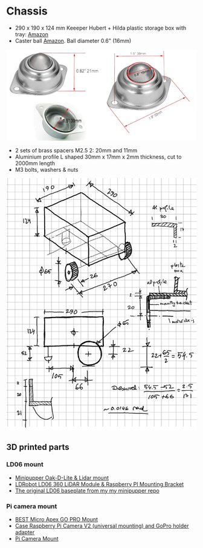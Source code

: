 # Chassis



* 290 x 190 x 124 mm Keeeper Hubert + Hilda plastic storage box with tray:  [Amazon](https://www.amazon.de/keeeper-Hubert-Hilda-Storage-Transparent/dp/B092JKYLW5?ref_=ast_sto_dp)
* Caster ball [Amazon](https://www.amazon.es/dp/B09MLVQWL7?_encoding=UTF8&psc=1&ref_=cm_sw_r_cp_ud_dp_PQB2K3KK5H9V853M14GN). Ball diameter 0.6" (16mm)

![](./assets/images/caster.png)

* 2 sets of brass spacers M2.5 2: 20mm and 11mm
* Aluminium profile L shaped 30mm x 17mm x 2mm thickness, cut to 2000mm length
* M3 bolts, washers & nuts

![](./assets/images/sketch_chassis.png)

## 3D printed parts
### LD06 mount
* [Minipupper Oak-D-Lite & Lidar mount](https://www.thingiverse.com/thing:5374323)
* [LDRobot LD06 360 LiDAR Module & Raspberry PI Mounting Bracket](https://grabcad.com/library/ldrobot-ld06-360-lidar-module-raspberry-pi-mounting-bracket-1)
* [The original LD06 baseplate from my my minipupper repo](https://github.com/mhered/minipupper_fun/tree/main/assets/CAD)

### Pi camera mount
* [BEST Micro Apex GO PRO Mount](https://www.thingiverse.com/thing:4890862)
* [Case Raspberry Pi Camera V2 (universal mounting) and GoPro holder adapter](https://www.thingiverse.com/thing:3610624)
* [Pi Camera Mount](https://www.thingiverse.com/thing:3411450)
